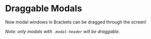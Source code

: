 Draggable Modals
================

Now modal windows in Brackets can be dragged through the screen!

*Note: only modals with `.modal-header` will be draggable.*